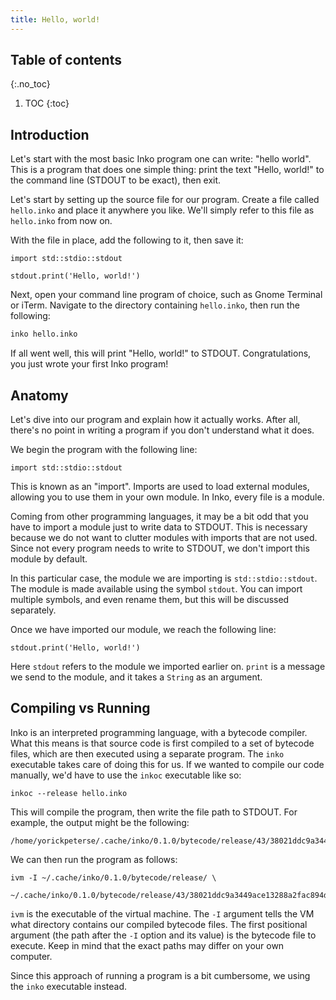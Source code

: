 ```yaml
---
title: Hello, world!
---
```


## Table of contents
{:.no_toc}

1. TOC
{:toc}

## Introduction

Let's start with the most basic Inko program one can write: "hello world". This
is a program that does one simple thing: print the text "Hello, world!" to
the command line (STDOUT to be exact), then exit.

Let's start by setting up the source file for our program. Create a file called
`hello.inko` and place it anywhere you like. We'll simply refer to this file as
`hello.inko` from now on.

With the file in place, add the following to it, then save it:

```inko
import std::stdio::stdout

stdout.print('Hello, world!')
```

Next, open your command line program of choice, such as Gnome Terminal or iTerm.
Navigate to the directory containing `hello.inko`, then run the following:

```bash
inko hello.inko
```

If all went well, this will print "Hello, world!" to STDOUT. Congratulations,
you just wrote your first Inko program!

## Anatomy

Let's dive into our program and explain how it actually works. After all,
there's no point in writing a program if you don't understand what it does.

We begin the program with the following line:

```inko
import std::stdio::stdout
```

This is known as an "import". Imports are used to load external modules,
allowing you to use them in your own module. In Inko, every file is a module.

Coming from other programming languages, it may be a bit odd that you have to
import a module just to write data to STDOUT. This is necessary because we do
not want to clutter modules with imports that are not used. Since not every
program needs to write to STDOUT, we don't import this module by default.

In this particular case, the module we are importing is `std::stdio::stdout`.
The module is made available using the symbol `stdout`. You can import multiple
symbols, and even rename them, but this will be discussed separately.

Once we have imported our module, we reach the following line:

```inko
stdout.print('Hello, world!')
```

Here `stdout` refers to the module we imported earlier on. `print` is a message
we send to the module, and it takes a `String` as an argument.

## Compiling vs Running

Inko is an interpreted programming language, with a bytecode compiler. What this
means is that source code is first compiled to a set of bytecode files, which
are then executed using a separate program. The `inko` executable takes care of
doing this for us. If we wanted to compile our code manually, we'd have to use
the `inkoc` executable like so:

```
inkoc --release hello.inko
```

This will compile the program, then write the file path to STDOUT. For example,
the output might be the following:

```
/home/yorickpeterse/.cache/inko/0.1.0/bytecode/release/43/38021ddc9a3449ace13288a2fac894d1d3e2aaa.inkoc
```

We can then run the program as follows:

```
ivm -I ~/.cache/inko/0.1.0/bytecode/release/ \
    ~/.cache/inko/0.1.0/bytecode/release/43/38021ddc9a3449ace13288a2fac894d1d3e2aaa.inkoc
```

`ivm` is the executable of the virtual machine. The `-I` argument tells the VM
what directory contains our compiled bytecode files. The first positional
argument (the path after the `-I` option and its value) is the bytecode file to
execute. Keep in mind that the exact paths may differ on your own computer.

Since this approach of running a program is a bit cumbersome, we using the
`inko` executable instead.
